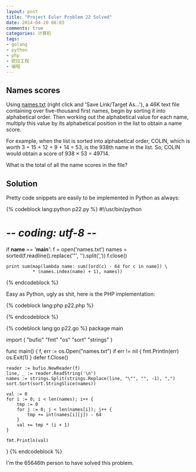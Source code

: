 ```yaml
---
layout: post
title: "Project Euler Problem 22 Solved"
date: 2014-04-20 08:03
comments: true
categories: 计算机
tags:
- golang
- python
- php
- 欧拉工程
- 编程
---
```


Names scores
------------

Using [names.txt](http://projecteuler.net/project/names.txt) (right click and 'Save Link/Target As...'), a 46K text file containing over five-thousand first names, begin by sorting it into alphabetical order. Then working out the alphabetical value for each name, multiply this value by its alphabetical position in the list to obtain a name score.

For example, when the list is sorted into alphabetical order, COLIN, which is worth 3 + 15 + 12 + 9 + 14 = 53, is the 938th name in the list. So, COLIN would obtain a score of 938 × 53 = 49714.

What is the total of all the name scores in the file?

Solution
--------

Pretty code snippets are easily to be implemented in Python as always:

{% codeblock lang:python p22.py %}
#!/usr/bin/python
# -*- coding: utf-8 -*-

if __name__ == '__main__':
    f = open('names.txt')
    names = sorted(f.readline().replace('"', '').split(','))
    f.close()

    print sum(map(lambda name: sum([ord(c) - 64 for c in name]) \
              * (names.index(name) + 1), names))
{% endcodeblock %}

Easy as Python, ugly as shit, here is the PHP implementation:

{% codeblock lang:php p22.php %}
<?php
$names = explode(',', str_replace('"', '', file_get_contents('names.txt')));
sort($names, SORT_STRING);
$cal_alpha_value = function($name, $i) {
    $cal_alpha_index = function($char){return ord($char) - 64;};
    return array_sum(array_map($cal_alpha_index, str_split($name, 1))) * $i;
};
echo array_sum(array_map($cal_alpha_value, $names, range(1, count($names))));
?>
{% endcodeblock %}

{% codeblock lang:go p22.go %}
package main

import (
	"bufio"
	"fmt"
	"os"
	"sort"
	"strings"
)

func main() {
	f, err := os.Open("names.txt")
	if err != nil {
		fmt.Println(err)
		os.Exit(1)
	}
	defer f.Close()

	reader := bufio.NewReader(f)
	line, _ := reader.ReadString('\n')
	names := strings.Split(strings.Replace(line, "\"", "", -1), ",")
	sort.Sort(sort.StringSlice(names))

	val := 0
	for i := 0; i < len(names); i++ {
		tmp := 0
		for j := 0; j < len(names[i]); j++ {
			tmp += int(names[i][j]) - 64
		}
		val += tmp * (i + 1)
	}

	fmt.Println(val)
}
{% endcodeblock %}

I'm the 65646th person to have solved this problem.
